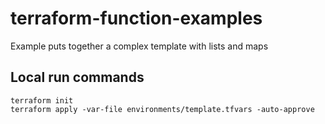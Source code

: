 # terraform-function-examples
Example puts together a complex template with lists and maps

## Local run commands

```
terraform init
terraform apply -var-file environments/template.tfvars -auto-approve
```
